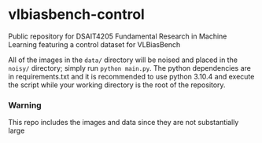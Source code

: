# vlbiasbench-control
Public repository for DSAIT4205 Fundamental Research in Machine Learning featuring a control dataset for VLBiasBench

All of the images in the `data/` directory will be noised and placed in the `noisy/` directory; simply run `python main.py`.
The python dependencies are in requirements.txt and it is recommended to use python 3.10.4 and execute the script while your working directory is the root of the repository.

### Warning 
This repo includes the images and data since they are not substantially large
